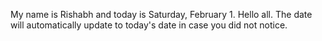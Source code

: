 My name is Rishabh and today is Saturday, February 1. Hello all. The date will automatically update to today's date in case you did not notice.
